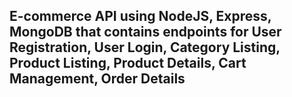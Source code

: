  ## E-commerce API using NodeJS, Express, MongoDB that contains endpoints for User Registration, User Login, Category Listing, Product Listing, Product Details, Cart Management, Order Details  

